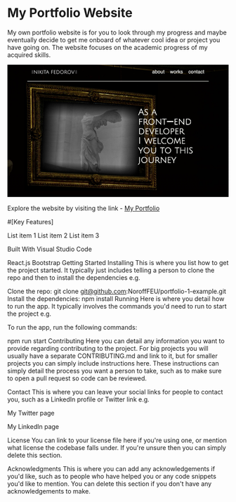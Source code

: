 <h1>My Portfolio Website</h1>

My own portfolio website is for you to look through my progress and maybe eventually decide to get me onboard of whatever cool idea or project you have going on. The website focuses on the academic progress of my acquired skills.

![Image of the upper part of the website](./images/portfolio-img.jpg)

Explore the website by visiting the link - [My Portfolio](https://nikitas-portfolio.netlify.app/)

#[Key Features]

List item 1
List item 2
List item 3

Built With
Visual Studio Code

React.js
Bootstrap
Getting Started
Installing
This is where you list how to get the project started. It typically just includes telling a person to clone the repo and then to install the dependencies e.g.

Clone the repo:
git clone git@github.com:NoroffFEU/portfolio-1-example.git
Install the dependencies:
npm install
Running
Here is where you detail how to run the app. It typically involves the commands you'd need to run to start the project e.g.

To run the app, run the following commands:

npm run start
Contributing
Here you can detail any information you want to provide regarding contributing to the project. For big projects you will usually have a separate CONTRIBUTING.md and link to it, but for smaller projects you can simply include instructions here. These instructions can simply detail the process you want a person to take, such as to make sure to open a pull request so code can be reviewed.

Contact
This is where you can leave your social links for people to contact you, such as a LinkedIn profile or Twitter link e.g.

My Twitter page

My LinkedIn page

License
You can link to your license file here if you're using one, or mention what license the codebase falls under. If you're unsure then you can simply delete this section.

Acknowledgments
This is where you can add any acknowledgements if you'd like, such as to people who have helped you or any code snippets you'd like to mention. You can delete this section if you don't have any acknowledgements to make.
